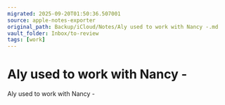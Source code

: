 ```yaml
---
migrated: 2025-09-20T01:50:36.507001
source: apple-notes-exporter
original_path: Backup/iCloud/Notes/Aly used to work with Nancy -.md
vault_folder: Inbox/to-review
tags: [work]
---
```

# Aly used to work with Nancy -

Aly used to work with Nancy - 
